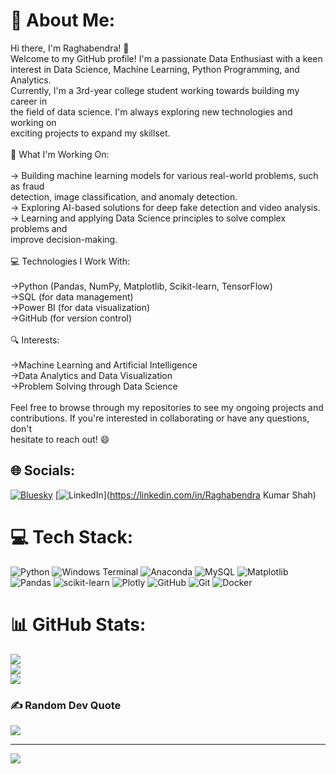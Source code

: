 # 💫 About Me:
Hi there, I'm Raghabendra! 👋<br>Welcome to my GitHub profile! I'm a passionate Data Enthusiast with a keen<br>interest in Data Science, Machine Learning, Python Programming, and Analytics.<br>Currently, I'm a 3rd-year college student working towards building my career in<br>the field of data science. I'm always exploring new technologies and working on <br>exciting projects to expand my skillset.<br><br>🚀 What I'm Working On:<br><br>-> Building machine learning models for various real-world problems, such as fraud <br>detection, image classification, and anomaly detection.<br>-> Exploring AI-based solutions for deep fake detection and video analysis.<br>-> Learning and applying Data Science principles to solve complex problems and <br>improve decision-making.<br><br>💻 Technologies I Work With:<br><br>->Python (Pandas, NumPy, Matplotlib, Scikit-learn, TensorFlow)<br>->SQL (for data management)<br>->Power BI (for data visualization)<br>->GitHub (for version control)<br><br>🔍 Interests:<br><br>->Machine Learning and Artificial Intelligence<br>->Data Analytics and Data Visualization<br>->Problem Solving through Data Science<br><br>Feel free to browse through my repositories to see my ongoing projects and<br>contributions. If you're interested in collaborating or have any questions, don't <br>hesitate to reach out! 😄


## 🌐 Socials:
[![Bluesky](https://img.shields.io/badge/bluesky-0285FF?style=for-the-badge&logo=bluesky&logoColor=%23FFFFFF)](https://bsky.app/profile/ragbendra) [![LinkedIn](https://img.shields.io/badge/LinkedIn-%230077B5.svg?logo=linkedin&logoColor=white)](https://linkedin.com/in/Raghabendra Kumar Shah) 

# 💻 Tech Stack:
![Python](https://img.shields.io/badge/python-3670A0?style=for-the-badge&logo=python&logoColor=ffdd54) ![Windows Terminal](https://img.shields.io/badge/Windows%20Terminal-%234D4D4D.svg?style=for-the-badge&logo=windows-terminal&logoColor=white) ![Anaconda](https://img.shields.io/badge/Anaconda-%2344A833.svg?style=for-the-badge&logo=anaconda&logoColor=white) ![MySQL](https://img.shields.io/badge/mysql-4479A1.svg?style=for-the-badge&logo=mysql&logoColor=white) ![Matplotlib](https://img.shields.io/badge/Matplotlib-%23ffffff.svg?style=for-the-badge&logo=Matplotlib&logoColor=black) ![Pandas](https://img.shields.io/badge/pandas-%23150458.svg?style=for-the-badge&logo=pandas&logoColor=white) ![scikit-learn](https://img.shields.io/badge/scikit--learn-%23F7931E.svg?style=for-the-badge&logo=scikit-learn&logoColor=white) ![Plotly](https://img.shields.io/badge/Plotly-%233F4F75.svg?style=for-the-badge&logo=plotly&logoColor=white) ![GitHub](https://img.shields.io/badge/github-%23121011.svg?style=for-the-badge&logo=github&logoColor=white) ![Git](https://img.shields.io/badge/git-%23F05033.svg?style=for-the-badge&logo=git&logoColor=white) ![Docker](https://img.shields.io/badge/docker-%230db7ed.svg?style=for-the-badge&logo=docker&logoColor=white)
# 📊 GitHub Stats:
![](https://github-readme-stats.vercel.app/api?username=ragbendra&theme=dark&hide_border=false&include_all_commits=false&count_private=true)<br/>
![](https://github-readme-streak-stats.herokuapp.com/?user=ragbendra&theme=dark&hide_border=false)<br/>
![](https://github-readme-stats.vercel.app/api/top-langs/?username=ragbendra&theme=dark&hide_border=false&include_all_commits=false&count_private=true&layout=compact)

### ✍️ Random Dev Quote
![](https://quotes-github-readme.vercel.app/api?type=horizontal&theme=radical)

---
[![](https://visitcount.itsvg.in/api?id=ragbendra&icon=0&color=0)](https://visitcount.itsvg.in)

<!-- Proudly created with GPRM ( https://gprm.itsvg.in ) -->
